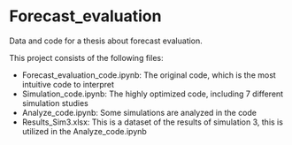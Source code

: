 # Forecast_evaluation
Data and code for a thesis about forecast evaluation.

This project consists of the following files:
- Forecast_evaluation_code.ipynb: The original code, which is the most intuitive code to interpret
- Simulation_code.ipynb: The highly optimized code, including 7 different simulation studies
- Analyze_code.ipynb: Some simulations are analyzed in the code
- Results_Sim3.xlsx: This is a dataset of the results of simulation 3, this is utilized in the Analyze_code.ipynb
